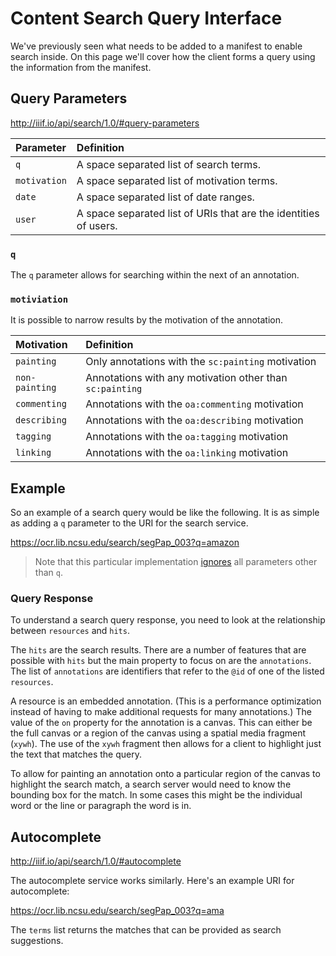 # Content Search Query Interface

We've previously seen what needs to be added to a manifest to enable search inside. On this page we'll cover how the client forms a query using the information from the manifest.

## Query Parameters

http://iiif.io/api/search/1.0/#query-parameters

| Parameter    | Definition                                                       |
|:-------------|:-----------------------------------------------------------------|
| `q`          | A space separated list of search terms.                          |
| `motivation` | A space separated list of motivation terms.                      |
| `date`       | A space separated list of date ranges.                           |
| `user`       | A space separated list of URIs that are the identities of users. |

### `q`

The `q` parameter allows for searching within the next of an annotation.

### `motiviation`

It is possible to narrow results by the motivation of the annotation.

| Motivation     | Definition                                               |
|:---------------|:---------------------------------------------------------|
| `painting`     | Only annotations with the `sc:painting` motivation       |
| `non-painting` | Annotations with any motivation other than `sc:painting` |
| `commenting`   | Annotations with the `oa:commenting` motivation          |
| `describing`   | Annotations with the `oa:describing` motivation          |
| `tagging`      | Annotations with the `oa:tagging` motivation             |
| `linking`      | Annotations with the `oa:linking` motivation             |

## Example

So an example of a search query would be like the following. It is as simple as adding a `q` parameter to the URI for the search service.

https://ocr.lib.ncsu.edu/search/segPap_003?q=amazon

> Note that this particular implementation [ignores](http://iiif.io/api/search/1.0/#ignored-parameters) all parameters other than `q`.

### Query Response

To understand a search query response, you need to look at the relationship between `resources` and `hits`.

The `hits` are the search results. There are a number of features that are possible with `hits` but the main property to focus on are the `annotations`. The list of `annotations` are identifiers that refer to the `@id` of one of the listed `resources`.

A resource is an embedded annotation. (This is a performance optimization instead of having to make additional requests for many annotations.) The value of the `on` property for the annotation is a canvas. This can either be the full canvas or a region of the canvas using a spatial media fragment (`xywh`). The use of the `xywh` fragment then allows for a client to highlight just the text that matches the query.

To allow for painting an annotation onto a particular region of the canvas to highlight the search match, a search server would need to know the bounding box for the match. In some cases this might be the individual word or the line or paragraph the word is in.

## Autocomplete

http://iiif.io/api/search/1.0/#autocomplete

The autocomplete service works similarly. Here's an example URI for autocomplete:

https://ocr.lib.ncsu.edu/search/segPap_003?q=ama

The `terms` list returns the matches that can be provided as search suggestions.

<!-- #backlog:100 improve content search query interface page -->
